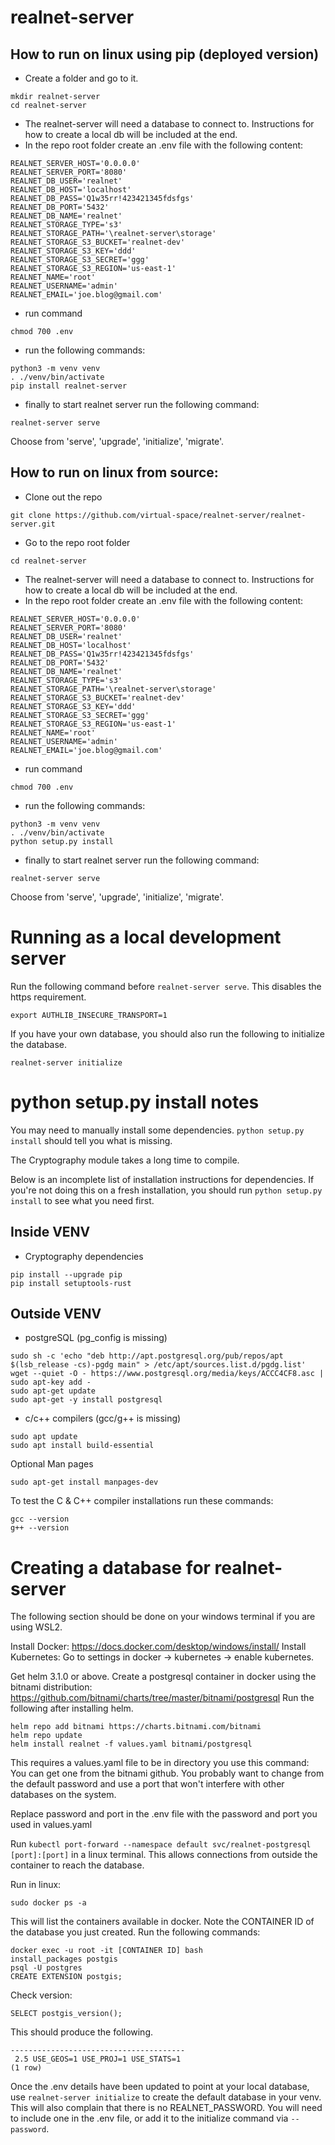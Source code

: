 # realnet-server
## How to run on linux using pip (deployed version)

- Create a folder and go to it.
```
mkdir realnet-server
cd realnet-server
```
- The realnet-server will need a database to connect to. Instructions for how to create a local db will be included at the end.
- In the repo root folder create an .env file with the following content:
```
REALNET_SERVER_HOST='0.0.0.0'
REALNET_SERVER_PORT='8080'
REALNET_DB_USER='realnet'
REALNET_DB_HOST='localhost'
REALNET_DB_PASS='Q1w35rr!423421345fdsfgs'
REALNET_DB_PORT='5432'
REALNET_DB_NAME='realnet'
REALNET_STORAGE_TYPE='s3'
REALNET_STORAGE_PATH='\realnet-server\storage'
REALNET_STORAGE_S3_BUCKET='realnet-dev'
REALNET_STORAGE_S3_KEY='ddd'
REALNET_STORAGE_S3_SECRET='ggg'
REALNET_STORAGE_S3_REGION='us-east-1'
REALNET_NAME='root'
REALNET_USERNAME='admin'
REALNET_EMAIL='joe.blog@gmail.com'
```

- run command
```
chmod 700 .env
```

- run the following commands:
```
python3 -m venv venv
. ./venv/bin/activate
pip install realnet-server
```

- finally to start realnet server run the following command:
```
realnet-server serve
```
Choose from 'serve', 'upgrade', 'initialize', 'migrate'.

## How to run on linux from source:

- Clone out the repo
```
git clone https://github.com/virtual-space/realnet-server/realnet-server.git
```
- Go to the repo root folder 
```
cd realnet-server
```
- The realnet-server will need a database to connect to. Instructions for how to create a local db will be included at the end.
- In the repo root folder create an .env file with the following content:
```
REALNET_SERVER_HOST='0.0.0.0'
REALNET_SERVER_PORT='8080'
REALNET_DB_USER='realnet'
REALNET_DB_HOST='localhost'
REALNET_DB_PASS='Q1w35rr!423421345fdsfgs'
REALNET_DB_PORT='5432'
REALNET_DB_NAME='realnet'
REALNET_STORAGE_TYPE='s3'
REALNET_STORAGE_PATH='\realnet-server\storage'
REALNET_STORAGE_S3_BUCKET='realnet-dev'
REALNET_STORAGE_S3_KEY='ddd'
REALNET_STORAGE_S3_SECRET='ggg'
REALNET_STORAGE_S3_REGION='us-east-1'
REALNET_NAME='root'
REALNET_USERNAME='admin'
REALNET_EMAIL='joe.blog@gmail.com'
```
- run command
```
chmod 700 .env
```

- run the following commands:
```
python3 -m venv venv
. ./venv/bin/activate
python setup.py install
```
- finally to start realnet server run the following command:
```
realnet-server serve
```
Choose from 'serve', 'upgrade', 'initialize', 'migrate'.

# Running as a local development server

Run the following command before `realnet-server serve`. This disables the https requirement.
```
export AUTHLIB_INSECURE_TRANSPORT=1
```

If you have your own database, you should also run the following to initialize the database.
```
realnet-server initialize
```


# python setup.py install notes

You may need to manually install some dependencies. `python setup.py install` should tell you what is missing.

The Cryptography module takes a long time to compile.

Below is an incomplete list of installation instructions for dependencies. If you're not doing this on a fresh installation, you should run `python setup.py install` to see what you need first.

## Inside VENV
- Cryptography dependencies
```
pip install --upgrade pip
pip install setuptools-rust
```
## Outside VENV
- postgreSQL (pg_config is missing)
```
sudo sh -c 'echo "deb http://apt.postgresql.org/pub/repos/apt $(lsb_release -cs)-pgdg main" > /etc/apt/sources.list.d/pgdg.list'
wget --quiet -O - https://www.postgresql.org/media/keys/ACCC4CF8.asc | sudo apt-key add -
sudo apt-get update
sudo apt-get -y install postgresql
```
- c/c++ compilers (gcc/g++ is missing)
```
sudo apt update
sudo apt install build-essential
```
Optional Man pages
```
sudo apt-get install manpages-dev
```
To test the C & C++ compiler installations run these commands:
```
gcc --version
g++ --version
```

# Creating a database for realnet-server
The following section should be done on your windows terminal if you are using WSL2.

Install Docker: https://docs.docker.com/desktop/windows/install/
Install Kubernetes: Go to settings in docker -> kubernetes -> enable kubernetes.

Get helm 3.1.0 or above.
Create a postgresql container in docker using the bitnami distribution: https://github.com/bitnami/charts/tree/master/bitnami/postgresql
Run the following after installing helm.
```
helm repo add bitnami https://charts.bitnami.com/bitnami
helm repo update
helm install realnet -f values.yaml bitnami/postgresql
```
This requires a values.yaml file to be in directory you use this command: You can get one from the bitnami github. You probably want to change from the default password and use a port that won't interfere with other databases on the system.

Replace password and port in the .env file with the password and port you used in values.yaml

Run `kubectl port-forward --namespace default svc/realnet-postgresql [port]:[port]` in a linux terminal. This allows connections from outside the container to reach the database.

Run in linux:
```
sudo docker ps -a
```
This will list the containers available in docker. Note the CONTAINER ID of the database you just created.
Run the following commands:
```
docker exec -u root -it [CONTAINER ID] bash
install_packages postgis
psql -U postgres
CREATE EXTENSION postgis;
```
Check version:
```
SELECT postgis_version();
```
This should produce the following.
```
---------------------------------------
 2.5 USE_GEOS=1 USE_PROJ=1 USE_STATS=1
(1 row)
```
Once the .env details have been updated to point at your local database, use `realnet-server initialize` to create the default database in your venv. This will also complain that there is no REALNET_PASSWORD. You will need to include one in the .env file, or add it to the initialize command via `--password`.
